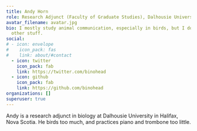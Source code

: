```yaml
---
title: Andy Horn
role: Research Adjunct (Faculty of Graduate Studies), Dalhousie University
avatar_filename: avatar.jpg
bio: I mostly study animal communication, especially in birds, but I do lots of
  other stuff.
social:
# - icon: envelope
#    icon_pack: fas
#    link: about/#contact
  - icon: twitter
    icon_pack: fab
    link: https://twitter.com/binohead
  - icon: github
    icon_pack: fab
    link: https://github.com/binohead
organizations: []
superuser: true
---
```

Andy is a research adjunct in biology at Dalhousie University in Halifax, Nova Scotia. He birds too much, and practices piano and trombone too little.
